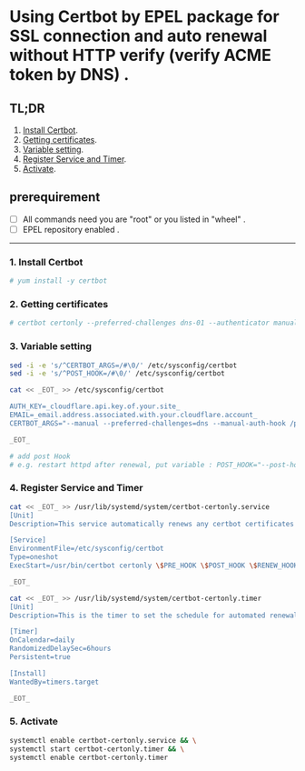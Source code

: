 # Using Certbot by EPEL package for SSL connection and auto renewal without HTTP verify (verify ACME token by DNS) .

## TL;DR
1. [Install Certbot](#1-install-certbot).
2. [Getting certificates](#2-getting-certificates).
3. [Variable setting](#3-variable-setting).
4. [Register Service and Timer](#4-register-service-and-timer).
5. [Activate](#5-activate).

## prerequirement
- [ ] All commands need you are "root" or you listed in "wheel" .
- [ ] EPEL repository enabled .

____

### 1. Install Certbot

```bash
# yum install -y certbot
```

### 2. Getting certificates

```bash
# certbot certonly --preferred-challenges dns-01 --authenticator manual --domain _type.your.domain.here_
```

### 3. Variable setting

```bash
sed -i -e 's/^CERTBOT_ARGS=/#\0/' /etc/sysconfig/certbot
sed -i -e 's/^POST_HOOK=/#\0/' /etc/sysconfig/certbot

cat << _EOT_ >> /etc/sysconfig/certbot

AUTH_KEY=_cloudflare.api.key.of.your.site_
EMAIL=_email.address.associated.with.your.cloudflare.account_
CERTBOT_ARGS="--manual --preferred-challenges=dns --manual-auth-hook /path/to/certbot-dns-cloudflare/authenticator.sh --domain _your.domain.here_ --agree-tos --keep-until-expiring --manual-public-ip-logging-ok"

_EOT_

# add post Hook
# e.g. restart httpd after renewal, put variable : POST_HOOK="--post-hook 'systemctl restart httpd'".

```

### 4. Register Service and Timer

```bash
cat << _EOT_ >> /usr/lib/systemd/system/certbot-certonly.service
[Unit]
Description=This service automatically renews any certbot certificates found

[Service]
EnvironmentFile=/etc/sysconfig/certbot
Type=oneshot
ExecStart=/usr/bin/certbot certonly \$PRE_HOOK \$POST_HOOK \$RENEW_HOOK \$CERTBOT_ARGS

_EOT_

cat << _EOT_ >> /usr/lib/systemd/system/certbot-certonly.timer
[Unit]
Description=This is the timer to set the schedule for automated renewals

[Timer]
OnCalendar=daily
RandomizedDelaySec=6hours
Persistent=true

[Install]
WantedBy=timers.target

_EOT_
```

### 5. Activate
```bash
systemctl enable certbot-certonly.service && \
systemctl start certbot-certonly.timer && \
systemctl enable certbot-certonly.timer
```
